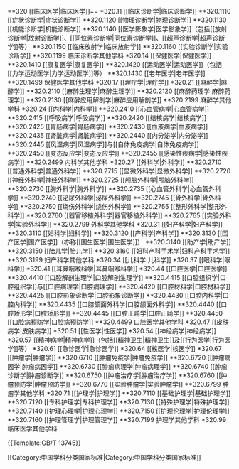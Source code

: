 ==320 [[临床医学|临床医学]]==
*320.11 [[临床诊断学|临床诊断学]]
**320.1110 [[症状诊断学|症状诊断学]]
**320.1120 [[物理诊断学|物理诊断学]]
**320.1130 [[机能诊断学|机能诊断学]]
**320.1140 [[医学影象学|医学影象学]]（包括[[放射诊断学|放射诊断学]]、[[同位素诊断学|同位素诊断学]]、[[超声诊断学|超声诊断学]]等）
**320.1150 [[临床放射学|临床放射学]]
**320.1160 [[实验诊断学|实验诊断学]]
**320.1199 临床诊断学其他学科
*320.14 [[保健医学|保健医学]]
**320.1410 [[康复医学|康复医学]]
**320.1420 [[运动医学|运动医学]]（包括[[力学运动医学|力学运动医学]]等）
**320.1430 [[老年医学|老年医学]]
**320.1499 保健医学其他学科
*320.17 [[理疗学|理疗学]]
*320.21 [[麻醉学|麻醉学]]
**320.2110 [[麻醉生理学|麻醉生理学]]
**320.2120 [[麻醉药理学|麻醉药理学]]
**320.2130 [[麻醉应用解剖学|麻醉应用解剖学]]
**320.2199 麻醉学其他学科
*320.24 [[内科学|内科学]]
**320.2410 [[心血管病学|心血管病学]]
**320.2415 [[呼吸病学|呼吸病学]]
**320.2420 [[结核病学|结核病学]]
**320.2425 [[胃肠病学|胃肠病学]]
**320.2430 [[血液病学|血液病学]]
**320.2435 [[肾脏病学|肾脏病学]]
**320.2440 [[内分泌学|内分泌学]]
**320.2445 [[风湿病学|风湿病学]]与[[自体免疫病学|自体免疫病学]]
**320.2450 [[变态反应学|变态反应学]]
**320.2455 [[感染性疾病学|感染性疾病学]]
**320.2499 内科学其他学科
*320.27 [[外科学|外科学]]
**320.2710 [[普通外科学|普通外科学]]
**320.2715 [[显微外科学|显微外科学]]
**320.2720 [[神经外科学|神经外科学]]
**320.2725 [[颅脑外科学|颅脑外科学]]
**320.2730 [[胸外科学|胸外科学]]
**320.2735 [[心血管外科学|心血管外科学]]
**320.2740 [[泌尿外科学|泌尿外科学]]
**320.2745 [[骨外科学|骨外科学]]
**320.2750 [[烧伤外科学|烧伤外科学]]
**320.2755 [[整形外科学|整形外科学]]
**320.2760 [[器官移植外科学|器官移植外科学]]
**320.2765 [[实验外科学|实验外科学]]
**320.2799 外科学其他学科
*320.31 [[妇产科学|妇产科学]]
**320.3110 [[妇科学|妇科学]]
**320.3120 [[产科学|产科学]]
**320.3130 [[围产医学|围产医学]]（亦称[[围生医学|围生医学]]）
**320.3140 [[助产学|助产学]]
**320.3150 [[胎儿学|胎儿学]]
**320.3160 [[妇科产科手术学|妇科产科手术学]]
**320.3199 妇产科学其他学科
*320.34 [[儿科学|儿科学]]
*320.37 [[眼科学|眼科学]]
*320.41 [[耳鼻咽喉科学|耳鼻咽喉科学]]
*320.44 [[口腔医学|口腔医学]]
**320.4410 [[口腔解剖生理学|口腔解剖生理学]]
**320.4415 [[口腔组织学|口腔组织学]]与[[口腔病理学|口腔病理学]]
**320.4420 [[口腔材料学|口腔材料学]]
**320.4425 [[口腔影象诊断学|口腔影象诊断学]]
**320.4430 [[口腔内科学|口腔内科学]]
**320.4435 [[口腔颌面外科学|口腔颌面外科学]]
**320.4440 [[口腔矫形学|口腔矫形学]]
**320.4445 [[口腔正畸学|口腔正畸学]]
**320.4450 [[口腔病预防学|口腔病预防学]]
**320.4499 口腔医学其他学科
*320.47 [[皮肤病学|皮肤病学]]
*320.51 [[性医学|性医学]]
*320.54 [[神经病学|神经病学]]
*320.57 [[精神病学|精神病学]]（包括[[精神卫生|精神卫生]]及[[行为医学|行为医学]]等）
*320.61 [[急诊医学|急诊医学]]
*320.64 [[核医学|核医学]]
*320.67 [[肿瘤学|肿瘤学]]
**320.6710 [[肿瘤免疫学|肿瘤免疫学]]
**320.6720 [[肿瘤病因学|肿瘤病因学]]
**320.6730 [[肿瘤病理学|肿瘤病理学]]
**320.6740 [[肿瘤诊断学|肿瘤诊断学]]
**320.6750 [[肿瘤治疗学|肿瘤治疗学]]
**320.6760 [[肿瘤预防学|肿瘤预防学]]
**320.6770 [[实验肿瘤学|实验肿瘤学]]
**320.6799 肿瘤学其他学科
*320.71 [[护理学|护理学]]
**320.7110 [[基础护理学|基础护理学]]
**320.7120 [[专科护理学|专科护理学]]
**320.7130 [[特殊护理学|特殊护理学]]
**320.7140 [[护理心理学|护理心理学]]
**320.7150 [[护理伦理学|护理伦理学]]
**320.7160 [[护理管理学|护理管理学]]
**320.7199 护理学其他学科
*320.99 临床医学其他学科

{{Template:GB/T 13745}}

[[Category:中国学科分类国家标准|Category:中国学科分类国家标准]]